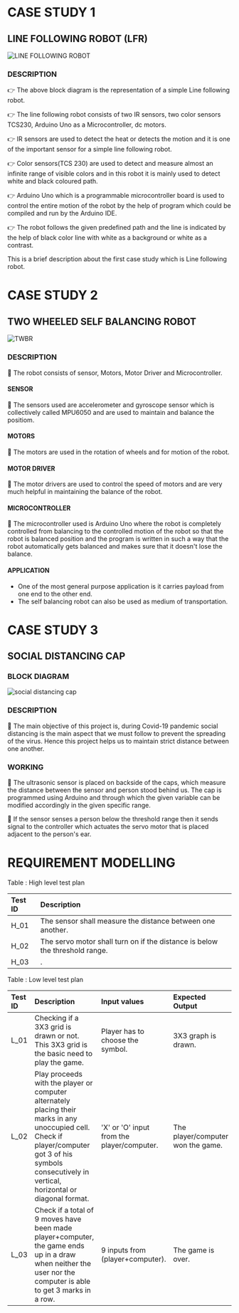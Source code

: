 # CASE STUDY 1
## LINE FOLLOWING ROBOT (LFR)

![LINE FOLLOWING ROBOT](https://user-images.githubusercontent.com/42488087/154838568-03b4affb-f9d6-4e68-ad3c-88571c2eb81e.PNG)

### DESCRIPTION
:point_right: The above block diagram is the representation of a simple Line following robot.</br>

:point_right: The line following robot consists of two IR sensors, two color sensors TCS230, Arduino Uno as a Microcontroller, dc motors.</br>

:point_right: IR sensors are used to detect the heat or detects the motion and it is one of the important sensor for a simple line following robot.</br>

:point_right: Color sensors(TCS 230) are used to detect and measure almost an infinite range of visible colors and in this robot it is mainly used to detect white and black coloured path.</br>

:point_right: Arduino Uno which is a programmable microcontroller board is used to control the entire motion of the robot by the help of program which could be compiled and run by the Arduino IDE.</br>

:point_right: The robot follows the given predefined path and the line is indicated by the help of black color line with white as a background or white as a contrast.

This is a brief description about the first case study which is Line following robot.



# CASE STUDY 2
## TWO WHEELED SELF BALANCING ROBOT

![TWBR](https://user-images.githubusercontent.com/42488087/154841372-3f9a9eae-7032-4dd1-974b-223517c77214.PNG)


### DESCRIPTION

:dart: The robot consists of sensor, Motors, Motor Driver and Microcontroller.

#### SENSOR
:dart: The sensors used are accelerometer and gyroscope sensor which is collectively called MPU6050 and are used to maintain and balance the positiom.

#### MOTORS
:dart: The motors are used in the rotation of wheels and for motion of the robot.

#### MOTOR DRIVER
:dart: The motor drivers are used to control the speed of motors and are very much helpful in maintaining the balance of the robot.

#### MICROCONTROLLER
:dart: The microcontroller used is Arduino Uno where the robot is completely controlled from balancing to the controlled motion of the robot so that the robot is balanced position and the program is written in such a way that the robot automatically gets balanced and makes sure that it doesn't lose the balance.

#### APPLICATION
* One of the most general purpose application is it carries payload from one end to the other end.</br>
* The self balancing robot can also be used as medium of transportation.



# CASE STUDY 3
## SOCIAL DISTANCING CAP
### BLOCK DIAGRAM

![social distancing cap](https://user-images.githubusercontent.com/42488087/155119437-e711f269-ef87-422a-9b32-867863a97290.PNG)

### DESCRIPTION
 :dart: The main objective of this project is, during Covid-19 pandemic social distancing is the main aspect that we must follow to prevent the spreading of the virus. Hence this project helps us to maintain strict distance between one another.
 
 ### WORKING
 :dart: The ultrasonic sensor is placed on backside of the caps, which measure the distance between the sensor and person stood behind us. The cap is programmed using Arduino and through which the given variable can be modified accordingly in the given specific range.</br>
 
 :dart: If the sensor senses a person below the threshold range then it sends signal to the controller which actuates the servo motor that is placed adjacent to the person's ear.
 
 # REQUIREMENT MODELLING
 
 Table : High level test plan</br>

|Test ID| Description| 
|:------|:-----------|
| H_01 | The sensor shall measure the distance between one another. | 
| H_02 | The servo motor shall turn on if the distance is below the threshold range. |
| H_03 | . |

Table : Low level test plan</br>

|Test ID| Description| Input values| Expected Output|
|:------|:-----------|:-------|:-------|
|L_01|Checking if a 3X3 grid is drawn or not. This 3X3 grid is the basic need to play the game.|Player has to choose the symbol.| 3X3 graph is drawn.|
|L_02|Play proceeds with the player or computer alternately placing their marks in any unoccupied cell. Check if player/computer got 3 of his symbols consecutively in vertical, horizontal or diagonal format.|'X' or 'O' input from the player/computer.| The player/computer won the game.|
|L_03|Check if a total of 9 moves have been made player+computer, the game ends up in a draw when neither the user nor the computer is able to get 3 marks in a row.|9 inputs from (player+computer).|The game is over.|






